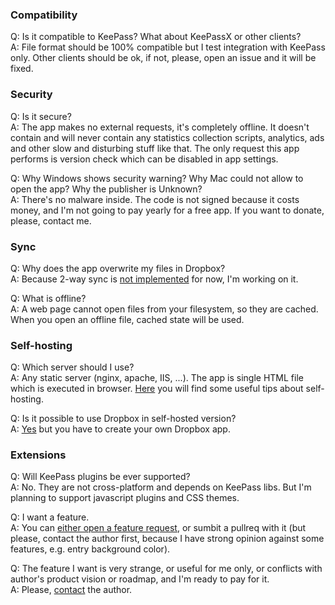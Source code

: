 ### Compatibility
Q: Is it compatible to KeePass? What about KeePassX or other clients?  
A: File format should be 100% compatible but I test integration with KeePass only. Other clients should be ok, if not, please, open an issue and it will be fixed.  

### Security
Q: Is it secure?  
A: The app makes no external requests, it's completely offline. It doesn't contain and will never contain any statistics collection scripts, analytics, ads and other slow and disturbing stuff like that. The only request this app performs is version check which can be disabled in app settings.  

Q: Why Windows shows security warning? Why Mac could not allow to open the app? Why the publisher is Unknown?  
A: There's no malware inside. The code is not signed because it costs money, and I'm not going to pay yearly for a free app. If you want to donate, please, contact me.  

### Sync
Q: Why does the app overwrite my files in Dropbox?  
A: Because 2-way sync is [not implemented](https://github.com/antelle/keeweb#known-issues) for now, I'm working on it.  

Q: What is offline?  
A: A web page cannot open files from your filesystem, so they are cached. When you open an offline file, cached state will be used.  

### Self-hosting
Q: Which server should I use?  
A: Any static server (nginx, apache, IIS, ...). The app is single HTML file which is executed in browser. [Here](https://github.com/antelle/keeweb#self-hosting) you will find some useful tips about self-hosting.  

Q: Is it possible to use Dropbox in self-hosted version?  
A: [Yes](https://github.com/antelle/keeweb/issues/19#issuecomment-154710697) but you have to create your own Dropbox app.  

### Extensions
Q: Will KeePass plugins be ever supported?  
A: No. They are not cross-platform and depends on KeePass libs. But I'm planning to support javascript plugins and CSS themes.  

Q: I want a feature.  
A: You can [either open a feature request](https://github.com/antelle/keeweb/issues/new?title=[Feature%20request]%20), or sumbit a pullreq with it (but please, contact the author first, because I have strong opinion against some features, e.g. entry background color).  

Q: The feature I want is very strange, or useful for me only, or conflicts with author's product vision or roadmap, and I'm ready to pay for it.  
A: Please, [contact](http://antelle.net/) the author.  